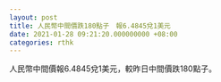 ```yaml
---
layout: post
title: 人民幣中間價跌180點子　報6.4845兌1美元
date: 2021-01-28 09:21:20.000000000 +08:00
categories: rthk
---
```


人民幣中間價報6.4845兌1美元，較昨日中間價跌180點子。
